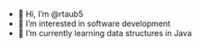 - 👋 Hi, I’m @rtaub5
- 👀 I’m interested in software development
- 🌱 I’m currently learning data structures in Java

<!---
rtaub5/rtaub5 is a ✨ special ✨ repository because its `README.md` (this file) appears on your GitHub profile.
You can click the Preview link to take a look at your changes.
--->
